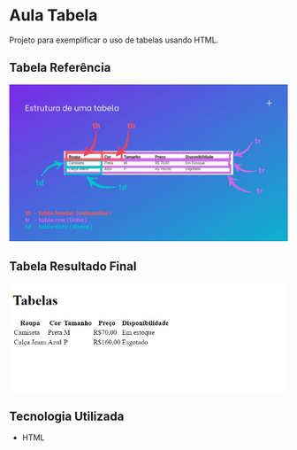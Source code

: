 # Aula Tabela
Projeto para exemplificar o uso de tabelas usando HTML.

## Tabela Referência

<img src="./tabela-referencia.jpg" alt="tabela que foi usada como referencia durante a aula">

## Tabela Resultado Final

[<img src="./tabela-resultado.jpg" alt="tabela feita usando HTML">](https://priscila199.github.io/aula-tabela/)

## Tecnologia Utilizada
- HTML